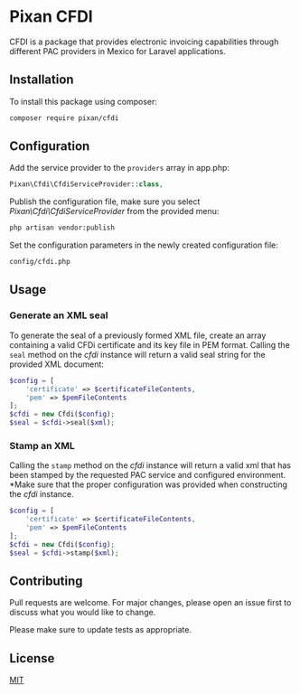 # Pixan CFDI

CFDI is a package that provides electronic invoicing capabilities through different PAC providers in Mexico for Laravel applications.

## Installation

To install this package using composer:

```bash
composer require pixan/cfdi
```

## Configuration

Add the service provider to the `providers` array in app.php:

```php
Pixan\Cfdi\CfdiServiceProvider::class,
```

Publish the configuration file, make sure you select *Pixan\Cfdi\CfdiServiceProvider* from the provided menu:
```bash
php artisan vendor:publish
```

Set the configuration parameters in the newly created configuration file:
```bash
config/cfdi.php
```


## Usage

### Generate an XML seal
To generate the seal of a previously formed XML file, create an array containing a valid CFDi certificate and its key file in PEM format. Calling the `seal` method on the *cfdi* instance will return a valid seal string for the provided XML document:
```php
$config = [
    'certificate' => $certificateFileContents,
    'pem' => $pemFileContents
];
$cfdi = new Cfdi($config);
$seal = $cfdi->seal($xml);
```

### Stamp an XML

Calling the `stamp` method on the _cfdi_ instance will return a valid xml that has been stamped by the requested PAC service and configured environment. *Make sure that the proper configuration was provided when constructing the *cfdi* instance.
```php
$config = [
    'certificate' => $certificateFileContents,
    'pem' => $pemFileContents
];
$cfdi = new Cfdi($config);
$seal = $cfdi->stamp($xml);
```

## Contributing
Pull requests are welcome. For major changes, please open an issue first to discuss what you would like to change.

Please make sure to update tests as appropriate.

## License
[MIT](https://choosealicense.com/licenses/mit/)
